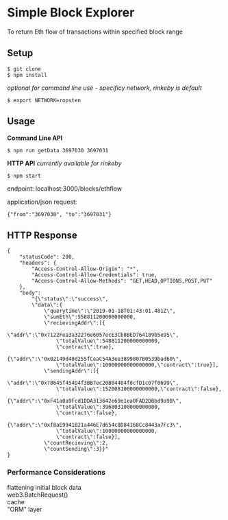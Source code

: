 # Simple Block Explorer

To return Eth flow of transactions within specified block range

## Setup
```
$ git clone
$ npm install
```


*optional for command line use - specificy network, rinkeby is default*
```
$ export NETWORK=ropsten
```


## Usage
**Command Line API**
```
$ npm run getData 3697030 3697031
```

**HTTP API**
*currently available for rinkeby*

```
$ npm start
```

endpoint: localhost:3000/blocks/ethflow

application/json request:
```
{"from":"3697030", "to":"3697031"}
```

## HTTP Response
```
{
    "statusCode": 200,
    "headers": {
        "Access-Control-Allow-Origin": "*",
        "Access-Control-Allow-Credentials": true,
        "Access-Control-Allow-Methods": "GET,HEAD,OPTIONS,POST,PUT"
    },
    "body": 
    	"{\"status\":\"success\",
    	\"data\":{
    		\"querytime\":\"2019-01-18T01:43:01.481Z\",
    		\"sumEth\":558811200000000000,
    		\"recievingAddr\":[{
    			\"addr\":\"0x7122Fea3a32276e6057ecE3Cb8BED764189b5e95\",
    			\"totalValue\":548811200000000000,
    			\"contract\":true},
    			{\"addr\":\"0x02149d40d255fCeaC54A3ee3899807B0539bad60\",
    			\"totalValue\":10000000000000000,\"contract\":true}],
    		\"sendingAddr\":[{
    			\"addr\":\"0x78645f454D4f3BB7ec20B04404f8cfD1c07f0699\",
    			\"totalValue\":152008100000000000,\"contract\":false},
    			{\"addr\":\"0xF41a0a9Fcd1DDA313642e69e1ea0FAD2DBbd9a9B\",
    			\"totalValue\":396803100000000000,
    			\"contract\":false},
    			{\"addr\":\"0xf8aE9941B21a446E7d654c8D84168Cc8443a7Fc3\",
    			\"totalValue\":10000000000000000,
    			\"contract\":false}],
    		\"countRecieving\":2,
    		\"countSending\":3}}"
}
```


### Performance Considerations
flattening initial block data <br/>
web3.BatchRequest() <br/>
cache <br/>
"ORM" layer <br/>


